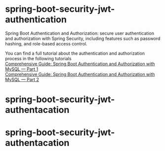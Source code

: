 # spring-boot-security-jwt-authentication
Spring Boot Authentication and Authorization: secure user authentication and authorization with Spring Security, including features such as password hashing, and role-based access control.

You can find a full tutorial about the authentication and authorization process in the following tutorials
<br>
[Comprehensive Guide: Spring Boot Authentication and Authorization with MySQL — Part 1](https://superideas.net/blog-detail/comprehensive-guide-spring-boot-authentication-and-authorization-with-mysql-part1)
<br>
[Comprehensive Guide: Spring Boot Authentication and Authorization with MySQL — Part 2](https://superideas.net/blog-detail/comprehensive-guide-spring-boot-authentication-and-authorization-with-mysql-part2)
# spring-boot-security-jwt-authentacation
# spring-boot-security-jwt-authentacation
